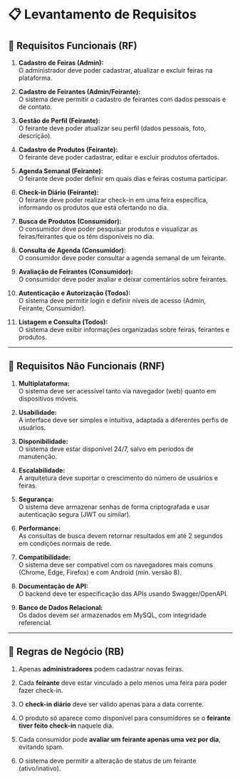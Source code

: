 # 📋 Levantamento de Requisitos

## 🔹 Requisitos Funcionais (RF)

1. **Cadastro de Feiras (Admin):**  
   O administrador deve poder cadastrar, atualizar e excluir feiras na plataforma.  

2. **Cadastro de Feirantes (Admin/Feirante):**  
   O sistema deve permitir o cadastro de feirantes com dados pessoais e de contato.  

3. **Gestão de Perfil (Feirante):**  
   O feirante deve poder atualizar seu perfil (dados pessoais, foto, descrição).  

4. **Cadastro de Produtos (Feirante):**  
   O feirante deve poder cadastrar, editar e excluir produtos ofertados.  

5. **Agenda Semanal (Feirante):**  
   O feirante deve poder definir em quais dias e feiras costuma participar.  

6. **Check-in Diário (Feirante):**  
   O feirante deve poder realizar check-in em uma feira específica, informando os produtos que está ofertando no dia.  

7. **Busca de Produtos (Consumidor):**  
   O consumidor deve poder pesquisar produtos e visualizar as feiras/feirantes que os têm disponíveis no dia.  

8. **Consulta de Agenda (Consumidor):**  
   O consumidor deve poder consultar a agenda semanal de um feirante.  

9. **Avaliação de Feirantes (Consumidor):**  
   O consumidor deve poder avaliar e deixar comentários sobre feirantes.  

10. **Autenticação e Autorização (Todos):**  
    O sistema deve permitir login e definir níveis de acesso (Admin, Feirante, Consumidor).  

11. **Listagem e Consulta (Todos):**  
    O sistema deve exibir informações organizadas sobre feiras, feirantes e produtos.  

---

## 🔹 Requisitos Não Funcionais (RNF)

1. **Multiplataforma:**  
   O sistema deve ser acessível tanto via navegador (web) quanto em dispositivos móveis.  

2. **Usabilidade:**  
   A interface deve ser simples e intuitiva, adaptada a diferentes perfis de usuários.  

3. **Disponibilidade:**  
   O sistema deve estar disponível 24/7, salvo em períodos de manutenção.  

4. **Escalabilidade:**  
   A arquitetura deve suportar o crescimento do número de usuários e feiras.  

5. **Segurança:**  
   O sistema deve armazenar senhas de forma criptografada e usar autenticação segura (JWT ou similar).  

6. **Performance:**  
   As consultas de busca devem retornar resultados em até 2 segundos em condições normais de rede.  

7. **Compatibilidade:**  
   O sistema deve ser compatível com os navegadores mais comuns (Chrome, Edge, Firefox) e com Android (mín. versão 8).  

8. **Documentação de API:**  
   O backend deve ter especificação das APIs usando Swagger/OpenAPI.  

9. **Banco de Dados Relacional:**  
   Os dados devem ser armazenados em MySQL, com integridade referencial.  

---

## 🔹 Regras de Negócio (RB)

1. Apenas **administradores** podem cadastrar novas feiras.  

2. Cada **feirante** deve estar vinculado a pelo menos uma feira para poder fazer check-in.  

3. O **check-in diário** deve ser válido apenas para a data corrente.  

4. O produto só aparece como disponível para consumidores se o **feirante tiver feito check-in** naquele dia.  

5. Cada consumidor pode **avaliar um feirante apenas uma vez por dia**, evitando spam.  

6. O sistema deve permitir a alteração de status de um feirante (ativo/inativo).  
